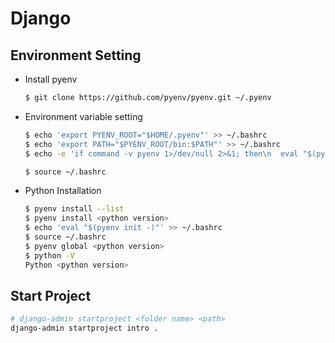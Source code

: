 # Django

## Environment Setting

- Install pyenv

  ```bash
  $ git clone https://github.com/pyenv/pyenv.git ~/.pyenv
  ```

- Environment variable setting

  ```bash
  $ echo 'export PYENV_ROOT="$HOME/.pyenv"' >> ~/.bashrc
  $ echo 'export PATH="$PYENV_ROOT/bin:$PATH"' >> ~/.bashrc
  $ echo -e 'if command -v pyenv 1>/dev/null 2>&1; then\n  eval "$(pyenv init -)"\nfi' >> ~/.bashrc
  
  $ source ~/.bashrc
  ```

- Python Installation

  ```bash
  $ pyenv install --list
  $ pyenv install <python version>
  $ echo 'eval "$(pyenv init -)"' >> ~/.bashrc
  $ source ~/.bashrc
  $ pyenv global <python version>
  $ python -V
  Python <python version>
  ```

  

## Start Project

```bash
# django-admin startproject <folder name> <path>
django-admin startproject intro .
```

